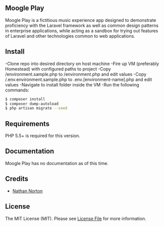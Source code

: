 ## Moogle Play

Moogle Play is a fictitious music experience app designed to demonstrate proficiency with the Laravel framework as well as common design patterns in enterprise applications, while acting as a sandbox for trying out features of Laravel and other technologies common to web applications.

## Install

-Clone repo into desired directory on host machine
-Fire up VM (preferably Homestead) with configured paths to project
-Copy /environment.sample.php to /environment.php and edit values
-Copy /.env.environment.sample.php to .env.[environment-name].php and edit values
-Navigate to install folder inside the VM
-Run the following commands:

``` bash
$ composer install
$ composer dump-autoload
$ php artisan migrate --seed
```

## Requirements

PHP 5.5+ is required for this version.

## Documentation

Moogle Play has no documentation as of this time.

## Credits

- [Nathan Norton](https://github.com/illusivefingers)

## License

The MIT License (MIT). Please see [License File](https://github.com/illusivefingers/moogle-play/blob/master/LICENSE) for more information.